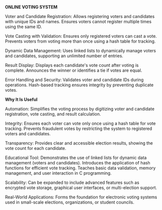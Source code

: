 **ONLINE VOTING SYSTEM**

Voter and Candidate Registration:
  Allows registering voters and candidates with unique IDs and names.
Ensures voters cannot register multiple times using the same ID.

Vote Casting with Validation:
  Ensures only registered voters can cast a vote.
Prevents voters from voting more than once using a hash table for tracking.

Dynamic Data Management:
  Uses linked lists to dynamically manage voters and candidates, supporting an unlimited number of entries.

Result Display:
  Displays each candidate's vote count after voting is complete.
Announces the winner or identifies a tie if votes are equal.

Error Handling and Security:
  Validates voter and candidate IDs during operations.
Hash-based tracking ensures integrity by preventing duplicate votes.



**Why It Is Useful**

Automation:
Simplifies the voting process by digitizing voter and candidate registration, vote casting, and result calculation.

Integrity:
Ensures each voter can vote only once using a hash table for vote tracking.
Prevents fraudulent votes by restricting the system to registered voters and candidates.

Transparency:
Provides clear and accessible election results, showing the vote count for each candidate.

Educational Tool:
Demonstrates the use of linked lists for dynamic data management (voters and candidates).
Introduces the application of hash functions for efficient vote tracking.
Teaches basic data validation, memory management, and user interaction in C programming.

Scalability:
Can be expanded to include advanced features such as encrypted vote storage, graphical user interfaces, or multi-election support.

Real-World Applications:
Forms the foundation for electronic voting systems used in small-scale elections, organizations, or student councils.
